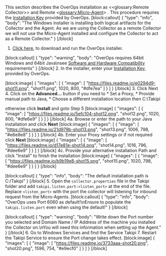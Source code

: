 This section describes the OverOps installation as <<glossary:Remote Collector>>   and Remote <<glossary:Micro-Agent>> . This procedure requires the [Installation Key](doc:generating-installation-keys)  provided by OverOps.
[block:callout]
{
  "type": "info",
  "body": "The Windows installer is installing both logical artifacts for the Collector and the Agent. As we are using the Collector as a remote Collector we will not use the Micro-Agent installed and configure the Collector to act as a Remote Collector."
}
[/block]
1. [Click here](https://app.overops.com/app/download?t=exe), to download and run the OverOps installer.

[block:callout]
{
  "type": "warning",
  "body": "OverOps requires 64bit Windows and 64bit Java\nsee [Software and Hardware Compatibility](doc:compatibility) requirements"
}
[/block]
2. In the installer, enter your [Installation Key](doc:generating-installation-keys), provided by OverOps. 

[block:image]
{
  "images": [
    {
      "image": [
        "https://files.readme.io/e0294d9-shot11.png",
        "shot11.png",
        1020,
        800,
        "#dfe7ea"
      ]
    }
  ]
}
[/block]
3. Click Next
4. Click on the **Advanced...** button if you need to
     * Set a Proxy,
     * Provide manual path to Java,
     * Choose a different installation location then C:\Takipi

otherwise click **Install** and goto Step 5
[block:image]
{
  "images": [
    {
      "image": [
        "https://files.readme.io/5efc104-shot12.png",
        "shot12.png",
        1020,
        800,
        "#dfe6e9"
      ]
    }
  ]
}
[/block]
4a. Browse or enter the path to your Java installation and click **Next**
[block:image]
{
  "images": [
    {
      "image": [
        "https://files.readme.io/21d979b-shot13.png",
        "shot13.png",
        1006,
        798,
        "#e6e8e8"
      ]
    }
  ]
}
[/block]
4b. Enter your Proxy settings or if not required click **Next**
[block:image]
{
  "images": [
    {
      "image": [
        "https://files.readme.io/d17e81e-shot14.png",
        "shot14.png",
        1016,
        796,
        "#dee6e9"
      ]
    }
  ]
}
[/block]
4c. Provide your alternative installation Path and click "Install" to finish the installation
[block:image]
{
  "images": [
    {
      "image": [
        "https://files.readme.io/b9b19e8-shot15.png",
        "shot15.png",
        1020,
        798,
        "#dee6e9"
      ]
    }
  ]
}
[/block]

[block:callout]
{
  "type": "info",
  "body": "The default installation path is C:/Takipi"
}
[/block]
5. Open the ```collector.properties``` file in the Takipi folder and add
```takipi.listen.port:<listen_port>``` at the end of the file.
Replace ```<listen_port>``` with the port the collector will listening for inbound request from the Micro-Agents.
[block:callout]
{
  "type": "info",
  "body": "OverOps uses Port 6060 as default!\nEnsure to populate the ```takipi.listen.port``` even when using the default!"
}
[/block]

[block:callout]
{
  "type": "warning",
  "body": "Write down the Port number you selected and Domain Name / IP Address of the machine you installed the Collector on.\nYou will need this information when setting up the Agent."
}
[/block]
6. Go to Windows Services and find the Service Takipi
7. Restart the Takipi Service
to ensure the Port change takes effect.
[block:image]
{
  "images": [
    {
      "image": [
        "https://files.readme.io/3733aaa-shot20.png",
        "shot20.png",
        1596,
        754,
        "#e9ecf0"
      ]
    }
  ]
}
[/block]

